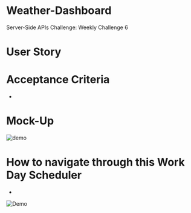# Weather-Dashboard
Server-Side APIs Challenge: Weekly Challenge 6

# User Story 

# Acceptance Criteria
- 


# Mock-Up
![demo]()

# How to navigate through this Work Day Scheduler 

-  

![Demo](./Assets/Images/webpage-demo.png)

